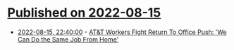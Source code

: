 # [Published on 2022-08-15](index.md)

* [2022-08-15, 22:40:00](https://slashdot.org/story/22/08/15/2133211/att-workers-fight-return-to-office-push-we-can-do-the-same-job-from-home?utm_source=rss1.0mainlinkanon&utm_medium=feed) - [AT&amp;T Workers Fight Return To Office Push: 'We Can Do the Same Job From Home'](https://slashdot.org/story/22/08/15/2133211/att-workers-fight-return-to-office-push-we-can-do-the-same-job-from-home?utm_source=rss1.0mainlinkanon&utm_medium=feed)
